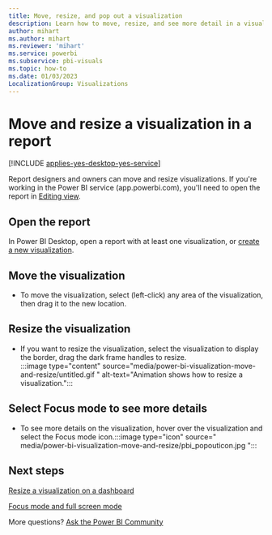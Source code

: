 ```yaml
---
title: Move, resize, and pop out a visualization
description: Learn how to move, resize, and see more detail in a visualization in Power BI service and Desktop.
author: mihart
ms.author: mihart
ms.reviewer: 'mihart'
ms.service: powerbi
ms.subservice: pbi-visuals
ms.topic: how-to
ms.date: 01/03/2023
LocalizationGroup: Visualizations
---
```

# Move and resize a visualization in a report

[!INCLUDE [applies-yes-desktop-yes-service](../includes/applies-yes-desktop-yes-service.md)]

Report designers and owners can move and resize visualizations. If you're working in the Power BI service (app.powerbi.com), you'll need to open the report in [Editing view](../create-reports/service-interact-with-a-report-in-editing-view.md).

## Open the report
In Power BI Desktop, open a report with at least one visualization, or [create a new visualization](power-bi-report-add-visualizations-i.md).

## Move the visualization
* To move the visualization, select (left-click) any area of the visualization, then drag it to the new location.

## Resize the visualization
* If you want to resize the visualization, select the visualization to display the border, drag the dark frame handles to resize.  
 :::image type="content" source="media/power-bi-visualization-move-and-resize/untitled.gif " alt-text="Animation shows how to resize a visualization.":::

## Select Focus mode to see more details
* To see more details on the visualization, hover over the visualization and select the Focus mode icon.:::image type="icon" source=" media/power-bi-visualization-move-and-resize/pbi_popouticon.jpg ":::

## Next steps
[Resize a visualization on a dashboard](../create-reports/service-dashboard-edit-tile.md)  

[Focus mode and full screen mode](../consumer/end-user-focus.md)

More questions? [Ask the Power BI Community](https://community.powerbi.com/)
